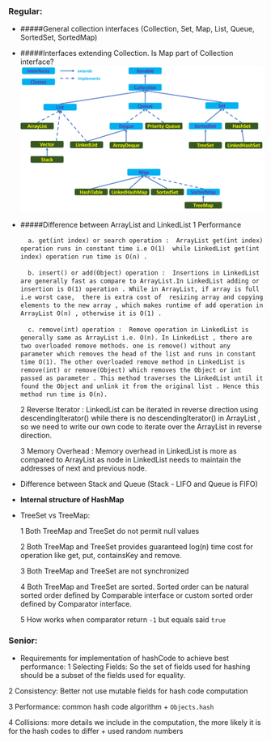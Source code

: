 ### Regular:
- #####General collection interfaces (Collection, Set, Map, List, Queue, SortedSet, SortedMap)
- #####Interfaces extending Collection. Is Map part of Collection interface?
  ![ac](../img/java-collection-architecture.png)
- #####Difference between ArrayList and LinkedList
    1 Performance
    
        a. get(int index) or search operation :  ArrayList get(int index) operation runs in constant time i.e O(1)  while LinkedList get(int index) operation run time is O(n) .
    
        b. insert() or add(Object) operation :  Insertions in LinkedList are generally fast as compare to ArrayList.In LinkedList adding or insertion is O(1) operation . While in ArrayList, if array is full i.e worst case,  there is extra cost of  resizing array and copying elements to the new array , which makes runtime of add operation in ArrayList O(n) , otherwise it is O(1) .

        c. remove(int) operation :  Remove operation in LinkedList is generally same as ArrayList i.e. O(n). In LinkedList , there are two overloaded remove methods. one is remove() without any parameter which removes the head of the list and runs in constant time O(1). The other overloaded remove method in LinkedList is remove(int) or remove(Object) which removes the Object or int passed as parameter . This method traverses the LinkedList until it found the Object and unlink it from the original list . Hence this method run time is O(n).

    2  Reverse  Iterator :  LinkedList can be iterated in reverse direction using descendingIterator() while there is no descendingIterator() in ArrayList , so we need to write our own code to iterate over the ArrayList in reverse direction.

    3 Memory Overhead :  Memory overhead in LinkedList is more as compared to ArrayList as node in LinkedList needs to maintain the addresses of next and previous node.
 - Difference between Stack and Queue (Stack - LIFO and Queue is FIFO)
 - **Internal structure of HashMap**
 - TreeSet vs TreeMap:
 
    1 Both TreeMap and TreeSet do not permit null values
    
    2 Both TreeMap and TreeSet provides guaranteed log(n) time cost for operation like get, put, containsKey and remove.
    
    3 Both TreeMap and TreeSet are not synchronized
    
    4 Both TreeMap and TreeSet are sorted. Sorted order can be natural sorted order defined by Comparable interface or custom sorted order defined by Comparator interface.
    
    5 How works when comparator return `-1` but equals said `true`
      
### Senior:
- Requirements for implementation of hashCode to achieve best performance:
 1 Selecting Fields: So the set of fields used for hashing should be a subset of the fields used for equality.
 
 2 Consistency: Better not use mutable fields for hash code computation
 
 3 Performance: common hash code algorithm + `Objects.hash`
 
 4 Collisions: more details we include in the computation, the more likely it is for the hash codes to differ + used random numbers

